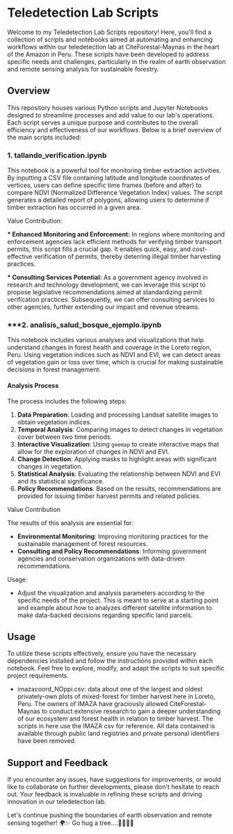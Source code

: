 # **Teledetection Lab Scripts**

Welcome to my Teledetection Lab Scripts repository! Here, you'll find a collection of scripts and notebooks aimed at automating and enhancing workflows within our teledetection lab at CiteForestal-Maynas in the heart of the Amazon in Peru. These scripts have been developed to address specific needs and challenges, particularly in the realm of earth observation and remote sensing analysis for sustainable forestry.

## **Overview**

This repository houses various Python scripts and Jupyter Notebooks designed to streamline processes and add value to our lab's operations. Each script serves a unique purpose and contributes to the overall efficiency and effectiveness of our workflows. Below is a brief overview of the main scripts included:

### **1. tallando_verification.ipynb**

This notebook is a powerful tool for monitoring timber extraction activities. By inputting a CSV file containing latitude and longitude coordinates of vertices, users can define specific time frames (before and after) to compare NDVI (Normalized Difference Vegetation Index) values. The script generates a detailed report of polygons, allowing users to determine if timber extraction has occurred in a given area.

Value Contribution:

__* Enhanced Monitoring and Enforcement:__ In regions where monitoring and enforcement agencies lack efficient methods for verifying timber transport permits, this script fills a crucial gap. It enables quick, easy, and cost-effective verification of permits, thereby deterring illegal timber harvesting practices. 

__* Consulting Services Potential:__ As a government agency involved in research and technology development, we can leverage this script to propose legislative recommendations aimed at standardizing permit verification practices. Subsequently, we can offer consulting services to other agencies, further extending our impact and revenue streams.

### ***2. analisis_salud_bosque_ejemplo.ipynb

This notebook includes various analyses and visualizations that help understand changes in forest health and coverage in the Loreto region, Peru. Using vegetation indices such as NDVI and EVI, we can detect areas of vegetation gain or loss over time, which is crucial for making sustainable decisions in forest management.

#### Analysis Process

The process includes the following steps:

1. **Data Preparation**: Loading and processing Landsat satellite images to obtain vegetation indices.
2. **Temporal Analysis**: Comparing images to detect changes in vegetation cover between two time periods.
3. **Interactive Visualization**: Using `geemap` to create interactive maps that allow for the exploration of changes in NDVI and EVI.
4. **Change Detection**: Applying masks to highlight areas with significant changes in vegetation.
5. **Statistical Analysis**: Evaluating the relationship between NDVI and EVI and its statistical significance.
6. **Policy Recommendations**: Based on the results, recommendations are provided for issuing timber harvest permits and related policies.

Value Contribution

The results of this analysis are essential for:

- **Environmental Monitoring**: Improving monitoring practices for the sustainable management of forest resources.
- **Consulting and Policy Recommendations**: Informing government agencies and conservation organizations with data-driven recommendations.

Usage:
- Adjust the visualization and analysis parameters according to the specific needs of the project. This is meant to serve at a starting point and example about how to analyzes different satellite information to make data-backed decisions regarding specific land parcels.

## **Usage**
To utilize these scripts effectively, ensure you have the necessary dependencies installed and follow the instructions provided within each notebook. Feel free to explore, modify, and adapt the scripts to suit specific project requirements.

- imazacoord_NOppi.csv: data about one of the largest and oldest privately-own plots of mixed-forest for timber harvest here in Loreto, Peru. The owners of IMAZA have graciously allowed CiteForestal-Maynas to conduct extensive research to gain a deeper understanding of our ecosystem and forest health in relation to timber harvest. The scripts in here use the IMAZA csv for reference. All data contained is available through public land registries and private personal identifiers have been removed.

## **Support and Feedback**
If you encounter any issues, have suggestions for improvements, or would like to collaborate on further developments, please don't hesitate to reach out. Your feedback is invaluable in refining these scripts and driving innovation in our teledetection lab.

Let's continue pushing the boundaries of earth observation and remote sensing together! 🌍✨ Go hug a tree....🌴🌿🌱🌳 

